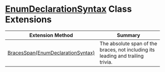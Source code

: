 # [EnumDeclarationSyntax](https://docs.microsoft.com/en-us/dotnet/api/microsoft.codeanalysis.csharp.syntax.enumdeclarationsyntax) Class Extensions

| Extension Method | Summary |
| ---------------- | ------- |
| [BracesSpan(EnumDeclarationSyntax)](../../../../../Roslynator/CSharp/SyntaxExtensions/BracesSpan/README.md#Roslynator_CSharp_SyntaxExtensions_BracesSpan_Microsoft_CodeAnalysis_CSharp_Syntax_EnumDeclarationSyntax_) | The absolute span of the braces, not including its leading and trailing trivia\. |

